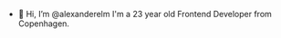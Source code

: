 - 👋 Hi, I’m @alexanderelm
I'm a 23 year old Frontend Developer from Copenhagen.
<!---
alexanderelm/alexanderelm is a ✨ special ✨ repository because its `README.md` (this file) appears on your GitHub profile.
You can click the Preview link to take a look at your changes.
--->
